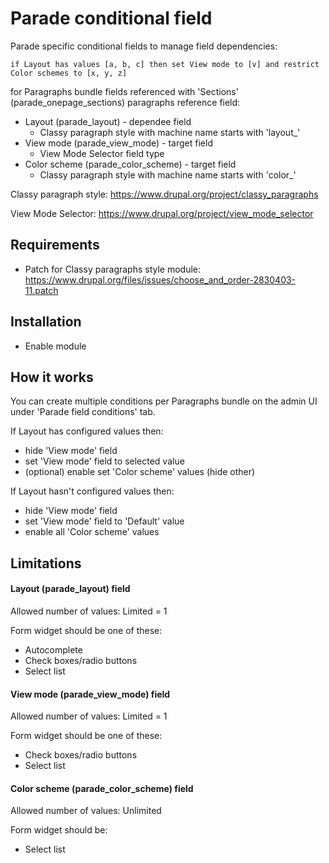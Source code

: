 # Parade conditional field

Parade specific conditional fields to manage field dependencies:

`if Layout has values [a, b, c] then set View mode to [v] and restrict Color schemes to [x, y, z]`

for Paragraphs bundle fields referenced with 'Sections' (parade_onepage_sections) paragraphs reference field: 
- Layout (parade_layout) - dependee field
  - Classy paragraph style with machine name starts with 'layout_'
- View mode (parade_view_mode) - target field
  - View Mode Selector field type
- Color scheme (parade_color_scheme) - target field
  - Classy paragraph style with machine name starts with 'color_'

Classy paragraph style: https://www.drupal.org/project/classy_paragraphs

View Mode Selector: https://www.drupal.org/project/view_mode_selector 

## Requirements
- Patch for Classy paragraphs style module: https://www.drupal.org/files/issues/choose_and_order-2830403-11.patch

## Installation
- Enable module

## How it works
You can create multiple conditions per Paragraphs bundle on the admin UI under 'Parade field conditions' tab.

If Layout has configured values then:
  - hide 'View mode' field
  - set 'View mode' field to selected value
  - (optional) enable set 'Color scheme' values (hide other)

If Layout hasn't configured values then:
  - hide 'View mode' field
  - set 'View mode' field to 'Default' value
  - enable all 'Color scheme' values

## Limitations

#### Layout (parade_layout) field
Allowed number of values: Limited = 1

Form widget should be one of these:
- Autocomplete
- Check boxes/radio buttons
- Select list

#### View mode (parade_view_mode) field
Allowed number of values: Limited = 1

Form widget should be one of these:
- Check boxes/radio buttons
- Select list

#### Color scheme (parade_color_scheme) field
Allowed number of values: Unlimited

Form widget should be:
- Select list
